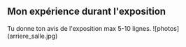 ## Mon expérience durant l'exposition
Tu donne ton avis de l'exposition max 5-10 lignes.
![photos] (arriere_salle.jpg)
